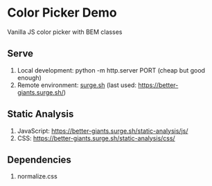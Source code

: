 # Color Picker Demo

Vanilla JS color picker with BEM classes

## Serve

1. Local development: python -m http.server PORT (cheap but good enough)
2. Remote environment: [surge.sh](https://surge.sh/) (last used: https://better-giants.surge.sh/)

## Static Analysis

1. JavaScript: https://better-giants.surge.sh/static-analysis/js/
2. CSS: https://better-giants.surge.sh/static-analysis/css/

## Dependencies

1. normalize.css
